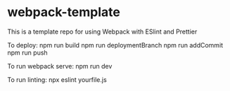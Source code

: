 # webpack-template
This is a template repo for using Webpack with ESlint and Prettier

To deploy: 
npm run build
npm run deploymentBranch
npm run addCommit
npm run push

To run webpack serve:
npm run dev

To run linting:
npx eslint yourfile.js


